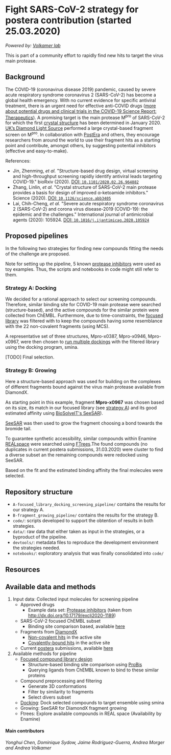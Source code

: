 # Fight SARS-CoV-2 strategy for postera contribution (started 25.03.2020)

_Powered by: [Volkamer lab](http://volkamerlab.org/)_

This is part of a community effort to rapidly find new hits to target the virus main protease.

## Background
The COVID-19 (coronavirus disease 2019) pandemic, caused by severe acute respiratory syndrome coronavirus 2 (SARS-CoV-2) has become a global health emergency. With no current evidence for specific antiviral treatment, there is an urgent need for effective anti-COVID drugs ([more about potential drugs and clinical trials in the COVID-19 Science Report: Therapeutics](https://sph.nus.edu.sg/wp-content/uploads/2020/03/COVID-19-Science-Report-Therapeutics-30-Mar.pdf)). A promising target is the main protease M<sup>pro</sup> of SARS-CoV-2 for which the first [crystal structure](http://www.rcsb.org/structure/6LU7) has been determined in January 2020.
[UK’s Diamond Light Source](https://www.diamond.ac.uk/covid-19/for-scientists/Main-protease-structure-and-XChem/Downloads.html) performed a large crystal-based fragment screen on M<sup>pro</sup>. In collaboration with [PostEra](https://covid.postera.ai/covid) and others, they encourage researchers from around the world to use their fragment hits as a starting point and contribute, amongst others, by suggesting potential inhibitors (effective and easy-to-make).

References:

* Jin, Zhenming, _et al._ "Structure-based drug design, virtual screening and high-throughput screening rapidly identify antiviral leads targeting COVID-19." bioRxiv (2020). [DOI: `10.1101/2020.02.26.964882`](https://www.biorxiv.org/content/10.1101/2020.02.26.964882v1)
* Zhang, Linlin, _et al._ "Crystal structure of SARS-CoV-2 main protease provides a basis for design of improved α-ketoamide inhibitors." Science (2020). [DOI: `10.1126/science.abb3405`](https://science.sciencemag.org/content/early/2020/03/20/science.abb3405)
* Lai, Chih-Cheng, _et al._ "Severe acute respiratory syndrome coronavirus 2 (SARS-CoV-2) and corona virus disease-2019 (COVID-19): the epidemic and the challenges." International journal of antimicrobial agents (2020): 105924. [DOI: `10.1016/j.ijantimicag.2020.105924`](https://www.sciencedirect.com/science/article/pii/S0924857920300674?via%3Dihub)


## Proposed pipelines
<!-- AV: Clear when done. -->

In the following two strategies for finding new compounds fitting the needs of the challenge are proposed.

Note for setting up the pipeline, 5 known [protease inhibitors](data/proteaseFDAdrugs_3D.sdf) were used as toy examples. Thus, the scripts and notebooks in code might still refer to them.

### Strategy A: Docking

We decided for a rational approach to select our screening compounds. Therefore, similar binding site for COVID-19 main protease were searched (structure-based), and the active compounds for the similar protein were collected from ChEMBL.
Furthermore, due to time-constraints, the [focused library](code/focused_library_similar_proteins/README.md) was filtered with to keep the compounds having some resemblance with the 22 non-covalent fragments (using MCS).

A representative set of three structures, Mpro-x0387, Mpro-x0946, Mpro-x0967, were then chosen to [run multiple dockings](code/docking/README.md) with the filtered library using the docking program, smina.

[TODO] Final selection.

### Strategy B: Growing

Here a structure-based approach was used for building on the complexes of different fragments bound against the virus main protease available from DiamondX.

As starting point in this example, fragment **Mpro-x0967** was chosen based on its size, its match in our focused library (see [strategy A](A-focused_library_docking_screening_pipeline/README.md)) and its good estimated affinity using [BioSolveIT's SeeSAR](https://www.biosolveit.de/SeeSAR/)).

[SeeSAR](https://www.biosolveit.de/SeeSAR/) was then used to grow the fragment choosing a bond towards the bromide tail.

To guarantee synthetic accessibility, similar compounds within Enamine [REALspace](https://www.biosolveit.de/CoLibri/spaces.html#realspace) were searched using [FTrees](https://www.biosolveit.de/FTrees/).The found compounds (no duplicates in current postera submissions, 31.03.2020) were cluster to find a diverse subset an the remaining compounds were redocked using SeeSAR.

Based on the fit and the estimated binding affinity the final molecules were selected.

## Repository structure

- `A-focused_library_docking_screening_pipeline/` contains the results for our strategy A.
- `B-fragment_growing_pipeline/` contains the results for the strategy B.
- `code/`: scripts developed to support the obtention of results in both strategies.
- `data/`: raw data that either taken as input in the strategies, or a byproduct of the pipeline.
- `devtools/`: metadata files to reproduce the development environment the strategies needed.
- `notebooks/`: exploratory analysis that was finally consolidated into `code/`


## Resources

<!-- AV: List proposed outputs here. -->

## Available data and methods
<!-- AV: Moved 'Available data and methods' to resources for now, so its out of the way. -->
<!-- JRG: Summarize in # Resources -->

1. Input data: Collected input molecules for screening pipeline
    * Approved drugs
        * Example data set: [Protease inhibitors](https://github.com/volkamerlab/covid19-SBapproach/blob/master/data/proteaseFDAdrugs.csv) (taken from http://dx.doi.org/10.17179/excli2020-1189)
    * SARS-CoV-2 focused ChEMBL subset
        * Binding site comparison based, available [here](https://github.com/volkamerlab/covid19-SBapproach/tree/master/data/focused_library_similar_proteins)
    * Fragments from [DiamondX](https://www.diamond.ac.uk/covid-19/for-scientists/Main-protease-structure-and-XChem/Downloads.html)
        * [Non-covalent hits](https://github.com/volkamerlab/covid19-SBapproach/blob/master/data/fragments/non_covalent_fragments_2D.sdf) in the active site
        * [Covalently-bound hits](https://github.com/volkamerlab/covid19-SBapproach/blob/master/data/fragments/covalent_fragments_2D.sdf) in the active site
    * Current [postera](https://covid.postera.ai/covid) submissions, available [here](https://github.com/volkamerlab/covid19-SBapproach/blob/master/data/covid_submissions_03_24_2020.xlsx)
2. Available methods for pipeline
    * [Focused compound library design](https://github.com/volkamerlab/covid19-SBapproach/tree/master/code/focused_library_similar_proteins)
        * Structure-based binding site comparison using [ProBis](http://probis.cmm.ki.si/)
        * Querying ligands from ChEMBL known to bind to these similar proteins
    * Compound preprocessing and filtering
        * Generate 3D conformations
        * Filter by similarity to fragments
        * Select divers subset
    * [Docking](https://github.com/volkamerlab/covid19-SBapproach/tree/master/notebooks/Docking): Dock selected compounds to target ensemble using smina
    * Growing: SeeSAR for DiamondX fragment growing
    * Ftrees: Explore available compounds in REAL space (Availability by Enamine)

#### Main contributors

_Yonghui Chen, Dominique Sydow, Jaime Rodríguez-Guerra, Andrea Morger and Andrea Volkamer_
